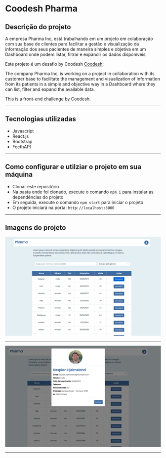 # Coodesh Pharma

## Descrição do projeto
A empresa Pharma Inc, está trabalhando em um projeto em colaboração com sua base de clientes para facilitar a gestão e visualização da informação dos seus pacientes de maneira simples e objetiva em um Dashboard onde podem listar, filtrar e expandir os dados disponíveis.

Este projeto é um desafio by Coodesh [Coodesh](https://coodesh.com/);

The company Pharma Inc, is working on a project in collaboration with its customer base to facilitate the management and visualization of information from its patients in a simple and objective way in a Dashboard where they can list, filter and expand the available data.

This is a front-end challenge by Coodesh.
<hr>

## Tecnologias utilizadas
- Javascript
- React.js
- Bootstrap 
- FecthAPI
<hr>

## Como configurar e utilziar o projeto em sua máquina
- Clonar este repositório
- Na pasta onde foi clonado, execute o comando `npm i` para instalar as dependências do projeto
- Em seguida, execute o comando `npm start` para iniciar o projeto
- O projeto iniciará na porta: `http://localhost:3000` 
<hr>

## Imagens do projeto
<img src="./src/img/main.png" />
<hr>

<img src="./src/img/modal.png" />
<hr>

